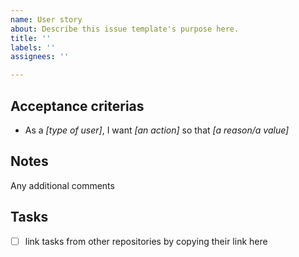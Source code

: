 ```yaml
---
name: User story
about: Describe this issue template's purpose here.
title: ''
labels: ''
assignees: ''

---
```


## Acceptance criterias
* As a *[type of user]*, I want *[an action]* so that *[a reason/a value]*

## Notes
Any additional comments

## Tasks

- [ ] link tasks from other repositories by copying their link here
